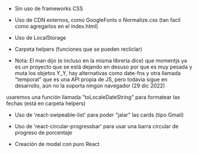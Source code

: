 - Sin uso de frameworks CSS
- Uso de CDN externos, como GoogleFonts o Normalize.css (tan facil como agregarlos en el index.html)
- Uso de LocalStorage
- Carpeta helpers (funciones que se pueden recliclar)

- Nota: El man dijo (e incluso en la misma libreria dice) que momentjs ya es un proyecto que se está dejando en desuso por que es muy pesada y muta los objetos Y_Y, hay alternativas como date-fns y otra llamada "temporal" que es una API propia de JS, pero todavia sigue en desarrollo, aún no la soporta ningún navegador (29 dic 2022)

usaremos una función llamada "toLocaleDateString" para formatear las fechas (está en carpeta helpers)

- Uso de 'react-swipeable-list' para poder "jalar" las cards (tipo Gmail)
- Uso de 'react-circular-progressbar' para usar una barra circular de progreso de porcentaje

- Creación de modal con puro React
